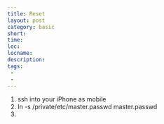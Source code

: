 ```yaml
---
title: Reset
layout: post
category: basic
short: 
time: 
loc: 
locname: 
description: 
tags: 
 - 
 - 
---
```


1. ssh into your iPhone as mobile
2. ln -s /private/etc/master.passwd master.passwd
3. 